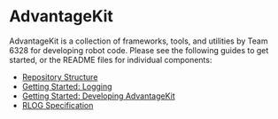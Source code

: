 # AdvantageKit

AdvantageKit is a collection of frameworks, tools, and utilities by Team 6328 for developing robot code. Please see the following guides to get started, or the README files for individual components:

* [Repository Structure](/docs/STRUCTURE.md)
* [Getting Started: Logging](/docs/START-LOGGING.md)
* [Getting Started: Developing AdvantageKit](/docs/START-DEVELOPING.md)
* [RLOG Specification](/docs/RLOG-SPEC.md)